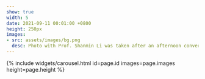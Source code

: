 ```yaml
---
show: true
width: 5
date: 2021-09-11 00:01:00 +0800
height: 250px
images:
- src: assets/images/bg.png
  desc: Photo with Prof. Shanmin Li was taken after an afternoon conversation. He taught me 'character is revealed in small matters; principles are revealed in large ones' to become a entrepreneur.
---
```


{% include widgets/carousel.html id=page.id images=page.images height=page.height %}
